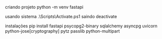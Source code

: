 criando projeto
python -m venv fastapi

usando sistema
.\Scripts\Activate.ps1
saindo
deactivate

instalações
pip install fastapi psycopg2-binary sqlalchemy asyncpg uvicorn python-jose[cryptography] pytz passlib python-multipart